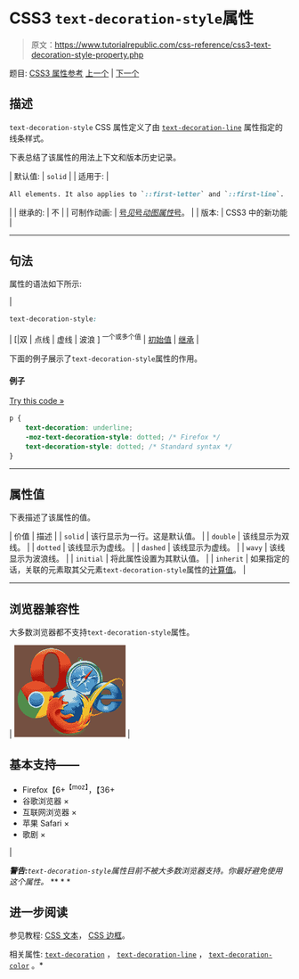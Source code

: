 # CSS3 `text-decoration-style`属性

> 原文：<https://www.tutorialrepublic.com/css-reference/css3-text-decoration-style-property.php>

题目: [CSS3 属性参考](css3-properties.php) [上一个](css3-text-decoration-line-property.php) | [下一个](css-text-indent-property.php)

## 描述

`text-decoration-style` CSS 属性定义了由 [`text-decoration-line`](css3-text-decoration-line-property.php) 属性指定的线条样式。

下表总结了该属性的用法上下文和版本历史记录。

| 默认值: | `solid` |
| 适用于: | 

```css
All elements. It also applies to `::first-letter` and `::first-line`.
```

 |
| 继承的: | 不 |
| 可制作动画: | [号*见*号*动图属性*号](css-animatable-properties.php)。 |
| 版本: | CSS3 中的新功能 |

* * *

## 句法

属性的语法如下所示:

| 

```css
text-decoration-style: 
```

 | [&#124;双 &#124; 点线 &#124; 虚线 &#124; 波浪 ] <sup>一个或多个值</sup> &#124; [初始值](../definitions.php#initial) &#124; [继承](../definitions.php#inherit) |

下面的例子展示了`text-decoration-style`属性的作用。

#### 例子

[Try this code »](../codelab.php?topic=css3&file=text-decoration-style-property "Try this code using online Editor")

```css
p {
    text-decoration: underline;
    -moz-text-decoration-style: dotted; /* Firefox */
    text-decoration-style: dotted; /* Standard syntax */
}
```

* * *

## 属性值

下表描述了该属性的值。

| 价值 | 描述 |
| `solid` | 该行显示为一行。这是默认值。 |
| `double` | 该线显示为双线。 |
| `dotted` | 该线显示为虚线。 |
| `dashed` | 该线显示为虚线。 |
| `wavy` | 该线显示为波浪线。 |
| `initial` | 将此属性设置为其默认值。 |
| `inherit` | 如果指定的话，关联的元素取其父元素`text-decoration-style`属性的[计算值](../definitions.php#computed-value)。 |

* * *

## 浏览器兼容性

大多数浏览器都不支持`text-decoration-style`属性。

| ![Browsers Icon](img/e9331123c77668c1832e541c2fca1002.png) | 

## 基本支持——

*   Firefox【6+<sup class="badge">【moz】</sup>，【36+
*   谷歌浏览器 ×
*   互联网浏览器 ×
*   苹果 Safari ×
*   歌剧 ×

 |

 ***警告:**`text-decoration-style`属性目前不被大多数浏览器支持。你最好避免使用这个属性。*  ** * *

## 进一步阅读

参见教程: [CSS 文本](../css-tutorial/css-text.php)， [CSS 边框](../css-tutorial/css-border.php)。

相关属性: [`text-decoration`](css-text-decoration-property.php) ， [`text-decoration-line`](css3-text-decoration-line-property.php) ， [`text-decoration-color`](css3-text-decoration-color-property.php) 。*